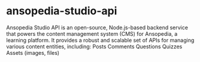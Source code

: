 # ansopedia-studio-api

Ansopedia Studio API is an open-source, Node.js-based backend service that powers the content management system (CMS) for Ansopedia, a learning platform. It provides a robust and scalable set of APIs for managing various content entities, including: Posts Comments Questions Quizzes Assets (images, files)
